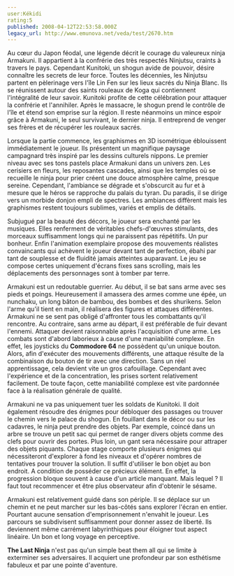 ```yaml
---
user:Kékidi
rating:5
published: 2008-04-12T22:53:58.000Z
legacy_url: http://www.emunova.net/veda/test/2670.htm
---
```

Au cœur du Japon féodal, une légende décrit le courage du valeureux ninja Armakuni. Il appartient à la confrérie des très respectés Ninjutsu, craints à travers le pays. Cependant Kunitoki, un shogun avide de pouvoir, désire connaître les secrets de leur force. Toutes les décennies, les Ninjutsu partent en pèlerinage vers l'île Lin Fen sur les lieux sacrés du Ninja Blanc. Ils se réunissent autour des saints rouleaux de Koga qui contiennent l'intégralité de leur savoir. Kunitoki profite de cette célébration pour attaquer la confrérie et l'annihiler. Après le massacre, le shogun prend le contrôle de l'île et étend son emprise sur la région. Il reste néanmoins un mince espoir grâce à Armakuni, le seul survivant, le dernier ninja. Il entreprend de venger ses frères et de récupérer les rouleaux sacrés.  

  

Lorsque la partie commence, les graphismes en 3D isométrique éblouissent immédiatement le joueur. Ils présentent un magnifique paysage campagnard très inspiré par les dessins culturels nippons. Le premier niveau avec ses tons pastels place Armakuni dans un univers zen. Les cerisiers en fleurs, les reposantes cascades, ainsi que les temples où se recueille le ninja pour prier créent une douce atmosphère calme, presque sereine. Cependant, l'ambiance se dégrade et s'obscurcit au fur et à mesure que le héros se rapproche du palais du tyran. Du paradis, il se dirige vers un morbide donjon empli de spectres. Les ambiances diffèrent mais les graphismes restent toujours sublimes, variés et emplis de détails.  

  

Subjugué par la beauté des décors, le joueur sera enchanté par les musiques. Elles renferment de véritables chefs-d'œuvres stimulants, des morceaux suffisamment longs qui ne paraissent pas répétitifs. Un pur bonheur. Enfin l'animation exemplaire propose des mouvements réalistes convaincants qui achèvent le joueur devant tant de perfection, ébahi par tant de souplesse et de fluidité jamais atteintes auparavant. Le jeu se compose certes uniquement d'écrans fixes sans scrolling, mais les déplacements des personnages sont à tomber par terre.  

  

Armakuni est un redoutable guerrier. Au début, il se bat sans arme avec ses pieds et poings. Heureusement il amassera des armes comme une épée, un nunchaku, un long bâton de bambou, des bombes et des shurikens. Selon l'arme qu'il tient en main, il réalisera des figures et attaques différentes. Armakuni ne se sent pas obligé d'affronter tous les combattants qu'il rencontre. Au contraire, sans arme au départ, il est préférable de fuir devant l'ennemi. Attaquer devient raisonnable après l'acquisition d'une arme. Les combats sont d'abord laborieux à cause d'une maniabilité complexe. En effet, les joysticks du **Commodore 64** ne possèdent qu'un unique bouton. Alors, afin d'exécuter des mouvements différents, une attaque résulte de la combinaison du bouton de tir avec une direction. Sans un réel apprentissage, cela devient vite un gros cafouillage. Cependant avec l'expérience et de la concentration, les prises sortent relativement facilement. De toute façon, cette maniabilité complexe est vite pardonnée face à la réalisation générale de qualité.  

  

Armakuni ne va pas uniquement tuer les soldats de Kunitoki. Il doit également résoudre des énigmes pour débloquer des passages ou trouver le chemin vers le palace du shogun. En fouillant dans le décor ou sur les cadavres, le ninja peut prendre des objets. Par exemple, coincé dans un arbre se trouve un petit sac qui permet de ranger divers objets comme des clefs pour ouvrir des portes. Plus loin, un gant sera nécessaire pour attraper des objets piquants. Chaque stage comporte plusieurs énigmes qui nécessiteront d'explorer à fond les niveaux et d'opérer nombres de tentatives pour trouver la solution. Il suffit d'utiliser le bon objet au bon endroit. A condition de posséder ce précieux élément. En effet, la progression bloque souvent à cause d'un article manquant. Mais lequel ? Il faut tout recommencer et être plus observateur afin d'obtenir le sésame.  

  

Armakuni est relativement guidé dans son périple. Il se déplace sur un chemin et ne peut marcher sur les bas-côtés sans explorer l'écran en entier. Pourtant aucune sensation d'emprisonnement n'envahit le joueur. Les parcours se subdivisent suffisamment pour donner assez de liberté. Ils deviennent même carrément labyrinthiques pour éloigner tout aspect linéaire. Un bon et long voyage en perceptive.  

  

**The Last Ninja** n'est pas qu'un simple beat them all qui se limite à exterminer ses adversaires. Il acquiert une profondeur par son esthétisme fabuleux et par une pointe d'aventure.